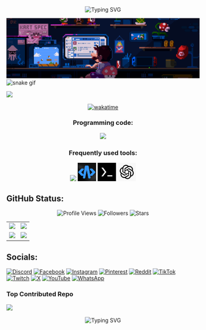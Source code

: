 <div align="center">
  <img
  src="https://readme-typing-svg.herokuapp.com?font=Poppins&weight=600&size=40&duration=4000&pause=1000&color=6F9EFF&center=true&vCenter=true&random=false&width=700&height=70&lines=Hi+%F0%9F%91%8B+I'm+Tarna+Wijaya;I+live+in+Indramayu🥭;I+love+coding🥰😍❤️❤️‍🔥❤️‍🩹"
  alt="Typing SVG" />
</div>


![](assets/coding.gif)
![snake
gif](https://github.com/TarnaWijaya/TarnaWijaya/blob/output/github-contribution-grid-snake-dark.svg)

![](https://quotes-github-readme.vercel.app/api?type=horizontal&theme=dark)
<div align="center">

[![wakatime](https://wakatime.com/badge/user/f011cb10-c805-44a8-b0e1-2c53997e3e07.svg)](https://wakatime.com/@f011cb10-c805-44a8-b0e1-2c53997e3e07)

<h3>Programming code:</h3>
  <img src="https://skillicons.dev/icons?i=python,bash,html,css,js,cpp,java,ai" />
<h3> Frequently used tools:</h3>
  <img src="https://skillicons.dev/icons?i=github" />
  <img
  src="https://github.com/TarnaWijaya/TarnaWijaya/blob/2655e6d007250df96fd87a9e80e06948c84dfcbb/img/icon-acode.png"
  alt="acode" width="48" height="48" />
  <img
  src="https://github.com/TarnaWijaya/TarnaWijaya/blob/f81e8d6e0994b80b7961700ff3d48bfd44a5fa3d/img/icon-termux.png"
  alt="termux" width="48" height="48" />
  <img
  src="https://github.com/TarnaWijaya/TarnaWijaya/blob/89885e7091e7f613252d11ef1401f854e478a316/img/icon-chatgpt.png"
  alt="chatgpt" width="48" height="48" />
</div>

## GitHub Status:
<div style="text-align: center;">
  <img src="https://komarev.com/ghpvc/?username=TarnaWijaya&style=for-the-badge&color=6F9EFF" alt="Profile Views"/>
  <img src="https://img.shields.io/github/followers/TarnaWijaya?style=for-the-badge&color=6F9EFF" alt="Followers"/>
  <img src="https://img.shields.io/github/stars/TarnaWijaya?style=for-the-badge&color=6F9EFF" alt="Stars"/>
  
<table>
  <tr>
    <td align="center">
      <a href="https://github.com/TarnaWijaya/github-readme-stats">
        <img height="200" src="https://github-readme-stats.vercel.app/api?username=TarnaWijaya&show_icons=true&theme=tokyonight" />
      </a>
    </td>
    <td align="center">
      <a href="https://github.com/TarnaWijaya">
        <img height="200" src="https://github-readme-stats.vercel.app/api/top-langs?username=TarnaWijaya&layout=compact&langs_count=8&card_width=320&theme=tokyonight" />
      </a>
    </td>
  </tr>
  <tr>
    <td align="center">
      <a href="https://github.com/TarnaWijaya">
        <img height="200" src="http://github-profile-summary-cards.vercel.app/api/cards/profile-details?username=TarnaWijaya&theme=github_dark" />
      </a>
    </td>
    <td align="center">
      <a href="https://github.com/TarnaWijaya">
        <img height="200" src="http://github-profile-summary-cards.vercel.app/api/cards/productive-time?username=TarnaWijaya&theme=github_dark&utcOffset=7" />
      </a>
    </td>
  </tr>
</table>
</div>

## Socials:
[![Discord](https://img.shields.io/badge/Discord-%237289DA.svg?logo=discord&logoColor=white)](https://discord.gg/https://discord.gg/YcNT5ydt) [![Facebook](https://img.shields.io/badge/Facebook-%231877F2.svg?logo=Facebook&logoColor=white)](https://facebook.com/ByTarnaWijaya) [![Instagram](https://img.shields.io/badge/Instagram-%23E4405F.svg?logo=Instagram&logoColor=white)](https://instagram.com/bytarnawijaya) [![Pinterest](https://img.shields.io/badge/Pinterest-%23E60023.svg?logo=Pinterest&logoColor=white)](https://pinterest.com/tarna612010) [![Reddit](https://img.shields.io/badge/Reddit-%23FF4500.svg?logo=Reddit&logoColor=white)](https://reddit.com/user/TarnaWijaya) [![TikTok](https://img.shields.io/badge/TikTok-%23000000.svg?logo=TikTok&logoColor=white)](https://tiktok.com/@axs_tarna) [![Twitch](https://img.shields.io/badge/Twitch-%239146FF.svg?logo=Twitch&logoColor=white)](https://twitch.tv/tarnawijaya) [![X](https://img.shields.io/badge/X-black.svg?logo=X&logoColor=white)](https://x.com/TarnaWijaya_) [![YouTube](https://img.shields.io/badge/YouTube-%23FF0000.svg?logo=YouTube&logoColor=white)](https://youtube.com/@XTarnaWijaya) 
[![WhatsApp](https://img.shields.io/badge/WhatsApp-25D366?logo=whatsapp&logoColor=white&style=flat)](https://wa.me/message/UYPM2Q2UEML2C1)

### Top Contributed Repo
![](https://github-contributor-stats.vercel.app/api?username=TarnaWijaya&limit=5&theme=dark&combine_all_yearly_contributions=true)

<div align="center">
  <img src="https://readme-typing-svg.herokuapp.com?font=Poppins&weight=600&size=40&duration=4000&pause=1000&color=6F9EFF&center=true&vCenter=true&random=false&width=900&height=70&lines=I+am+busy+with+worldly+affairs;If+only+I+were+like+before;So+I+could+pray+and+repent+to+Allah+SWT" alt="Typing SVG" />
</div>
